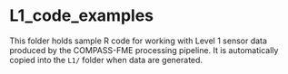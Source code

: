 # L1_code_examples

This folder holds sample R code for working with Level 1 sensor data
produced by the COMPASS-FME processing pipeline. It is automatically
copied into the `L1/` folder when data are generated.
